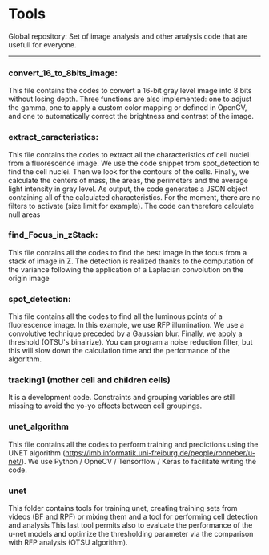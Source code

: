 # Tools
Global repository: Set of image analysis and other analysis code that are usefull for everyone.

------------------------------------------------------------------------------------------------------------------------------------------

### convert_16_to_8bits_image: 
This file contains the codes to convert a 16-bit gray level image into 8 bits without losing depth. 
Three functions are also implemented: one to adjust the gamma, one to apply a custom color mapping or defined in OpenCV, and one to automatically correct the brightness and contrast of the image.

### extract_caracteristics:
This file contains the codes to extract all the characteristics of cell nuclei from a fluorescence image. We use the code snippet from spot_detection to find the cell nuclei. Then we look for the contours of the cells. Finally, we calculate the centers of mass, the areas, the perimeters and the average light intensity in gray level. As output, the code generates a JSON object containing all of the calculated characteristics. 
For the moment, there are no filters to activate (size limit for example). The code can therefore calculate null areas

### find_Focus_in_zStack: 
This file contains all the codes to find the best image in the focus from a stack of image in Z. 
The detection is realized thanks to the computation of the variance following the application of a Laplacian convolution on the origin image

### spot_detection: 
This file contains all the codes to find all the luminous points of a fluorescence image. 
In this example, we use RFP illumination. We use a convolutive technique preceded by a Gaussian blur. Finally, we apply a threshold (OTSU's binairize). 
You can program a noise reduction filter, but this will slow down the calculation time and the performance of the algorithm.

### tracking1 (mother cell and children cells)
It is a development code.
Constraints and grouping variables are still missing to avoid the yo-yo effects between cell groupings.

### unet_algorithm
This file contains all the codes to perform training and predictions using the UNET algorithm (https://lmb.informatik.uni-freiburg.de/people/ronneber/u-net/). We use Python / OpneCV / Tensorflow / Keras to facilitate writing the code.

### unet 
This folder contains tools for training unet, creating training sets from videos (BF and RPF) or mixing  them  and a tool for performing cell detection and analysis
This last tool permits also to evaluate the performance of the u-net models and optimize the thresholding parameter via the comparison with RFP analysis (OTSU algorithm).


